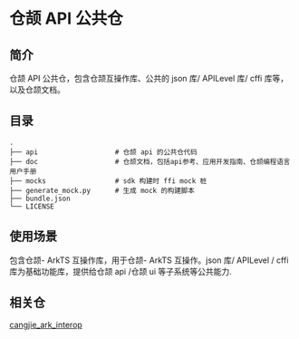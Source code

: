 # 仓颉 API 公共仓

## 简介

仓颉 API 公共仓，包含仓颉互操作库、公共的 json 库/ APILevel 库/ cffi 库等，以及仓颉文档。

## 目录

```text
.
├── api                   # 仓颉 api 的公共仓代码
├── doc                   # 仓颉文档，包括api参考、应用开发指南、仓颉编程语言用户手册
├── mocks                 # sdk 构建时 ffi mock 桩
├── generate_mock.py      # 生成 mock 的构建脚本
├── bundle.json
└── LICENSE
```

## 使用场景

包含仓颉- ArkTS 互操作库，用于仓颉- ArkTS 互操作。json 库/ APILevel / cffi 库为基础功能库，提供给仓颉 api /仓颉 ui 等子系统等公共能力.

## 相关仓

[cangjie_ark_interop](https://gitcode.com/Cangjie/cangjie-api/tree/dev)

